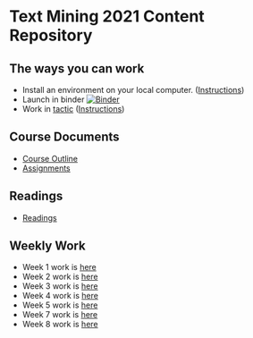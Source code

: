 
# Text Mining 2021 Content Repository

## The ways you can work

* Install an environment on your local computer. ([Instructions](course_documents/install_jupyter_notebook.md))
* Launch in binder [![Binder](https://mybinder.org/badge_logo.svg)](https://mybinder.org/v2/gh/bsherin/text_mining_2021/main?urlpath=git-pull%3Frepo%3Dhttps%253A%252F%252Fgithub.com%252Fbsherin%252Ftext_mining_content%26urlpath%3Dlab%252Ftree%252Ftext_mining_content%252F%26branch%3Dmain)
* Work in [tactic](https://tactic.northwestern.edu) ([Instructions](course_documents/getting_started_with_tactic.md))

## Course Documents
* [Course Outline](course_documents/course_outline.md)
* [Assignments](course_documents/assignments_summary.md)

## Readings
* [Readings](readings/readings.md)

## Weekly Work
* Week 1 work is [here](course_documents/week_1_tasks.md)
* Week 2 work is [here](course_documents/week_2_tasks.md)
* Week 3 work is [here](course_documents/week_3_tasks.md)
* Week 4 work is [here](course_documents/week_4_tasks.md)
* Week 5 work is [here](course_documents/week_5_tasks.md)
* Week 7 work is [here](course_documents/week_7_tasks.md)
* Week 8 work is [here](course_documents/week_8_tasks.md)
